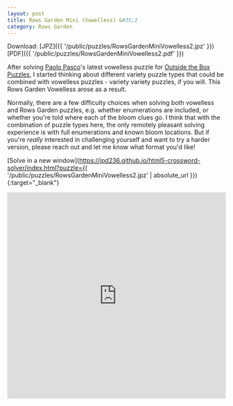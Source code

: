 ```yaml
---
layout: post
title: Rows Garden Mini (Vowelless) &#35;2
category: Rows Garden
---
```


Download: [JPZ]({{ '/public/puzzles/RowsGardenMiniVowelless2.jpz' }})
[PDF]({{ '/public/puzzles/RowsGardenMiniVowelless2.pdf' }})

After solving [Paolo Pasco](https://gridsthesedays.blogspot.com/)'s latest
vowelless puzzle for [Outside the Box Puzzles](http://www.joonpahk.com/blog/), I
started thinking about different variety puzzle types that could be combined
with vowelless puzzles - variety variety puzzles, if you will. This Rows Garden
Vowelless arose as a result.

Normally, there are a few difficulty choices when solving both vowelless and
Rows Garden puzzles, e.g. whether enumerations are included, or whether you're
told where each of the bloom clues go. I think that with the combination of
puzzle types here, the only remotely pleasant solving experience is with full
enumerations and known bloom locations. But if you're _really_ interested in
challenging yourself and want to try a harder version, please reach out and
let me know what format you'd like!

[Solve in a new window](https://jpd236.github.io/html5-crossword-solver/index.html?puzzle={{ '/public/puzzles/RowsGardenMiniVowelless2.jpz' | absolute_url }}){:target="_blank"}

<iframe src="https://jpd236.github.io/html5-crossword-solver/index.html?puzzle={{ '/public/puzzles/RowsGardenMiniVowelless2.jpz' | absolute_url }}"
        frameborder="0"
        width="100%"
        height="475">
</iframe>
